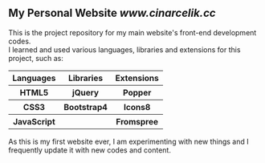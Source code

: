 <h2>My Personal Website <em>www.cinarcelik.cc</em></h2>

This is the project repository for my main website's front-end development codes.<br>I learned and used various languages, libraries and extensions for this project, such as:
<table>
  <tr>
    <th>Languages</th>
    <th>Libraries</th>
    <th>Extensions</th>
  </tr>
  <tr>
    <th>HTML5</th>
    <th>jQuery</th>
    <th>Popper</th>
  </tr>
  <tr>
    <th>CSS3</th>
    <th>Bootstrap4</th>
    <th>Icons8</th>
  </tr>
  <tr>
    <th>JavaScript</th>
    <th></th>
    <th>Fromspree</th>
  </tr>
</table>
As this is my first website ever, I am experimenting with new things and I frequently update it with new codes and content.
